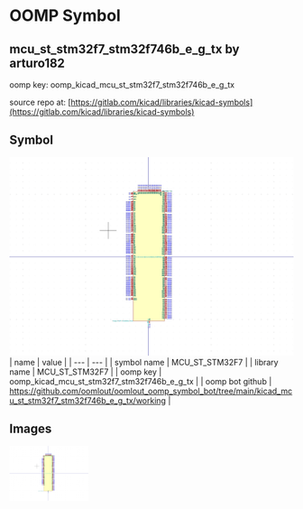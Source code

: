 # OOMP Symbol  
## mcu_st_stm32f7_stm32f746b_e_g_tx  by arturo182  
  
oomp key: oomp_kicad_mcu_st_stm32f7_stm32f746b_e_g_tx  
  
source repo at: [https://gitlab.com/kicad/libraries/kicad-symbols](https://gitlab.com/kicad/libraries/kicad-symbols)  
## Symbol  
  
[![working.png](working_600.png)](working.png)  
| name | value | 
| --- | --- | 
| symbol name | MCU_ST_STM32F7 | 
| library name | MCU_ST_STM32F7 | 
| oomp key | oomp_kicad_mcu_st_stm32f7_stm32f746b_e_g_tx | 
| oomp bot github | https://github.com/oomlout/oomlout_oomp_symbol_bot/tree/main/kicad_mcu_st_stm32f7_stm32f746b_e_g_tx/working | 
## Images  
  
[![working.png](working_140.png)](working.png)  
